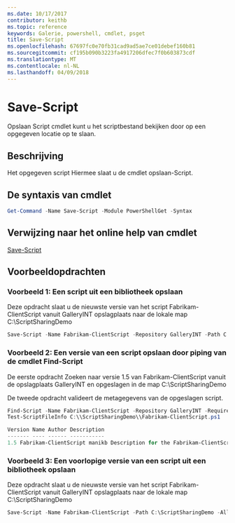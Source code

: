 ```yaml
---
ms.date: 10/17/2017
contributor: keithb
ms.topic: reference
keywords: Galerie, powershell, cmdlet, psget
title: Save-Script
ms.openlocfilehash: 67697fc0e70fb31cad9ad5ae7ce01debef160b81
ms.sourcegitcommit: cf195b090b3223fa4917206dfec7f0b603873cdf
ms.translationtype: MT
ms.contentlocale: nl-NL
ms.lasthandoff: 04/09/2018
---
```

# <a name="save-script"></a>Save-Script

Opslaan Script cmdlet kunt u het scriptbestand bekijken door op een opgegeven locatie op te slaan.

## <a name="description"></a>Beschrijving

Het opgegeven script Hiermee slaat u de cmdlet opslaan-Script.

## <a name="cmdlet-syntax"></a>De syntaxis van cmdlet

```powershell
Get-Command -Name Save-Script -Module PowerShellGet -Syntax
```
## <a name="cmdlet-online-help-reference"></a>Verwijzing naar het online help van cmdlet

[Save-Script](http://go.microsoft.com/fwlink/?LinkId=619786)

## <a name="example-commands"></a>Voorbeeldopdrachten

### <a name="example-1-save-a-script-from-a-repository"></a>Voorbeeld 1: Een script uit een bibliotheek opslaan
Deze opdracht slaat u de nieuwste versie van het script Fabrikam-ClientScript vanuit GalleryINT opslagplaats naar de lokale map C:\ScriptSharingDemo

```powershell
Save-Script -Name Fabrikam-ClientScript -Repository GalleryINT -Path C:\ScriptSharingDemo
```

### <a name="example-2-save-a-version-of-a-script-by-piping-from-the-find-script-cmdlet"></a>Voorbeeld 2: Een versie van een script opslaan door piping van de cmdlet Find-Script

De eerste opdracht Zoeken naar versie 1.5 van Fabrikam-ClientScript vanuit de opslagplaats GalleryINT en opgeslagen in de map C:\ScriptSharingDemo

De tweede opdracht valideert de metagegevens van de opgeslagen script.

```powershell
Find-Script -Name Fabrikam-ClientScript -Repository GalleryINT -RequiredVersion 1.5 | Save-Script -Path C:\\ScriptSharingDemo
Test-ScriptFileInfo C:\\ScriptSharingDemo\\Fabrikam-ClientScript.ps1

Version Name Author Description
------- ---- ------ -----------
1.5 Fabrikam-ClientScript manikb Description for the Fabrikam-ClientScript script
```

### <a name="example-3-save-a-prerelease-version-of-a-script-from-a-repository"></a>Voorbeeld 3: Een voorlopige versie van een script uit een bibliotheek opslaan
Deze opdracht slaat u de nieuwste versie van het script Fabrikam-ClientScript vanuit GalleryINT opslagplaats naar de lokale map C:\ScriptSharingDemo

```powershell
Save-Script -Name Fabrikam-ClientScript -Path C:\ScriptSharingDemo -AllowPrerelease
```